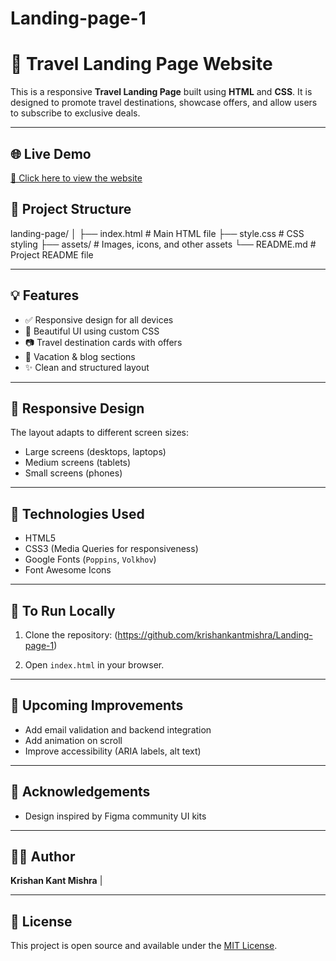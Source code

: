 # Landing-page-1

# 🧭 Travel Landing Page Website

This is a responsive **Travel Landing Page** built using **HTML** and **CSS**. It is designed to promote travel destinations, showcase offers, and allow users to subscribe to exclusive deals.

---

## 🌐 Live Demo

[🔗 Click here to view the website](https://gleeful-caramel-e2a8f8.netlify.app/)

## 📁 Project Structure

landing-page/
│
├── index.html # Main HTML file
├── style.css # CSS styling
├── assets/ # Images, icons, and other assets
└── README.md # Project README file

---

## 💡 Features

- ✅ Responsive design for all devices
- 🎨 Beautiful UI using custom CSS
- 📷 Travel destination cards with offers
- 🧳 Vacation & blog sections
- ✨ Clean and structured layout

---

## 📱 Responsive Design

The layout adapts to different screen sizes:

- Large screens (desktops, laptops)
- Medium screens (tablets)
- Small screens (phones)

---

## 🚀 Technologies Used

- HTML5
- CSS3 (Media Queries for responsiveness)
- Google Fonts (`Poppins`, `Volkhov`)
- Font Awesome Icons

---

## 📌 To Run Locally

1. Clone the repository:
   (https://github.com/krishankantmishra/Landing-page-1)

2. Open `index.html` in your browser.

---

## 🔧 Upcoming Improvements

- Add email validation and backend integration
- Add animation on scroll
- Improve accessibility (ARIA labels, alt text)

---

## 🙌 Acknowledgements

- Design inspired by Figma community UI kits

---

## 🧑‍💻 Author

**Krishan Kant Mishra** |

---

## 📄 License

This project is open source and available under the [MIT License](LICENSE).
